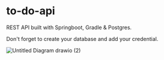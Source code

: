 # to-do-api
REST API built with Springboot, Gradle &amp; Postgres.

Don't forget to create your database and add your credential.


![Untitled Diagram drawio (2)](https://user-images.githubusercontent.com/72088440/178753923-e98d2bb6-e4c8-4481-877a-16441b7fa9fc.png)
